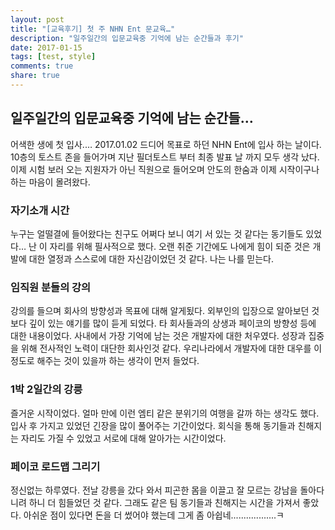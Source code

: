 ```yaml
---
layout: post
title: "[교육후기] 첫 주 NHN Ent 문교육…"
description: "일주일간의 입문교육중 기억에 남는 순간들과 후기"
date: 2017-01-15
tags: [test, style]
comments: true
share: true
---
```


## 일주일간의 입문교육중 기억에 남는 순간들…

  어색한 생에 첫 입사.…  2017.01.02
드디어 목표로 하던 NHN Ent에 입사 하는 날이다. 10층의 토스트 존을 들어가며 지난 필더토스트 부터 최종 발표 날 까지 모두 생각 났다. 이제 시험 보러 오는 지원자가 아닌 직원으로 들어오며 안도의 한숨과 이제 시작이구나 하는 마음이 몰려왔다.

### 자기소개 시간
누구는 얼떨결에 들어왔다는 친구도 어쩌다 보니 여기 서 있는 것 같다는 동기들도 있었다… 난 이 자리를 위해 필사적으로 했다. 오랜 취준 기간에도 나에게 힘이 되준 것은 개발에 대한 열정과 스스로에 대한 자신감이었던 것 같다.  나는 나를 믿는다.

### 임직원 분들의 강의
 강의를 들으며 회사의 방향성과 목표에 대해 알게됬다. 외부인의 입장으로 알아보던 것보다 깊이 있는 얘기를 많이 듣게 되었다. 타 회사들과의 상생과 페이코의 방향성 등에 대한 내용이었다. 사내에서 가장 기억에 남는 것은 개발자에 대한  처우였다. 성장과 집중을 위해 전사적인 노력이 대단한 회사인것 같다. 우리나라에서 개발자에 대한 대우를 이 정도로 해주는 것이 있을까 하는 생각이 먼저 들었다.

### 1박 2일간의 강릉
 즐거운 시작이었다. 얼마 만에 이런 엠티 같은 분위기의 여행을 갈까 하는 생각도 했다. 입사 후 가지고 있었던 긴장을 많이 풀어주는 기간이었다. 회식을 통해 동기들과 친해지는 자리도 가질 수 있었고 서로에 대해 알아가는 시간이었다.

### 페이코 로드맵 그리기
 정신없는 하루였다. 전날 강릉을 갔다 와서 피곤한 몸을 이끌고 잘 모르는 강남을 돌아다니려 하니 더 힘들었던 것 같다. 그래도 같은 팀 동기들과 친해지는 시간을 가져서 좋았다. 아쉬운 점이 있다면 돈을 더 썼어야 했는데 그게 좀 아쉽네..................ㅋ

